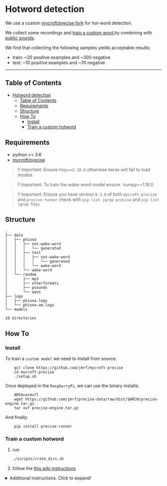 # Hotword detection

We use a custom [mycroft/precise fork](https://github.com/jmrf/mycroft-precise) for hot-word detection.

We collect some recordings and [train a custom word ](https://github.com/jmrf/mycroft-precise/wiki/Training-your-own-wake-word)by combining with [public sounds](http://pdsounds.tuxfamily.org/).

We find that collecting the following samples yields acceptable results:

- train: ~20 positive examples and ~300 negative
- test:  ~10 positive examples and ~70 negative

-----

## Table of Contents

<!--ts-->
* [Hotword detection](#hotword-detection)
   * [Table of Contents](#table-of-contents)
   * [Requirements](#requirements)
   * [Structure](#structure)
   * [How To](#how-to)
      * [Install](#install)
      * [Train a custom hotword](#train-a-custom-hotword)

<!-- Created by https://github.com/ekalinin/github-markdown-toc -->
<!-- Added by: pi, at: Thu 21 Apr 2022 03:58:37 PM CEST -->

<!--te-->


## Requirements

- python >= 3.6
- [mycroft/precise](https://github.com/jmrf/mycroft-precise#source-install)

> ‼️ Important:
> Ensure `h5py==2.10.0` otherwise keras will fail to load models

> ‼️ Important:
> To train the wake-word model ensure `numpy==1.16.0

> ‼️ Important:
> Ensure you have version `0.3.0` of both `mycroft-precise` and `precise-runner`
> check with `pip list |grep precise` and `pip list |grep h5py`


## Structure

```
.
├── data
│   ├── phiona
│   │   ├── not-wake-word
│   │   │   └── generated
│   │   ├── test
│   │   │   ├── not-wake-word
│   │   │   │   └── generated
│   │   │   └── wake-word
│   │   └── wake-word
│   └── random
│       ├── mp3
│       ├── otherformats
│       ├── psounds
│       └── wavs
├── logs
│   ├── phiona.logs
│   └── phiona-om.logs
└── models

18 directories
```


## How To


### Install

To train a `custom model` we need to install from source:
```
    git clone https://github.com/jmrf/mycroft-precise
    cd mycroft-precise
    ./setup.sh
```

Once deployed in the `RaspberryPi`, we can use the binary installs:
```
    ARCH=armv7l
    wget https://github.com/jmrf/precise-data/raw/dist/$ARCH/precise-engine.tar.gz
    tar xvf precise-engine.tar.gz
```

And finally:
```
    pip install precise-runner
```

### Train a custom hotword

1. run

   ```bash
   ./scripts/crate_dirs.sh
   ```

2. follow the [this wiki instructions](https://github.com/jmrf/mycroft-precise/wiki/Training-your-own-wake-word#how-to-train-your-own-wake-word)


<details>
  <summary>Additional instructions. Click to expand!</summary>

======================== In the Raspeberry Pi ========================

Collect audio samples

```bash
cd fiona-rpi/wake-word/
./hotword/mycroft-precise/.venv/bin/precise-collect -c 4
```

======================== In the work-station ========================

```bash
# The firt train
precise-train -e 60 models/fiona/fiona.net fiona-rpi/

# Incremental taining
precise-train-incremental models/fiona/fiona.net fiona-rpi/ -r data/random/
```

</details>
